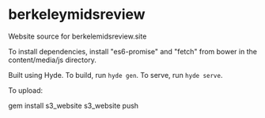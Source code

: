 # berkeleymidsreview
Website source for berkelemidsreview.site

To install dependencies, install "es6-promise" and "fetch" from bower in the content/media/js directory.

Built using Hyde. To build, run `hyde gen`. To serve, run `hyde serve`.

To upload:

gem install s3_website
s3_website push
